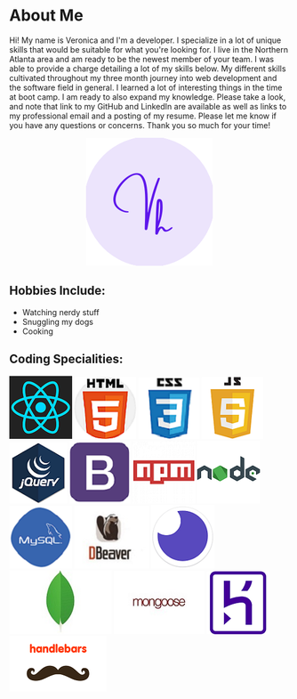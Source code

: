 # About Me

Hi! My name is Veronica and I'm a developer. I specialize in a lot of unique skills that would be suitable for what you're looking for. I live in the Northern Atlanta area and am ready to be the newest member of your team. I was able to provide a charge detailing a lot of my skills below. My different skills cultivated throughout my three month journey into web development and the software field in general. I learned a lot of interesting things in the time at boot camp. I am ready to also expand my knowledge. Please take a look, and note that link to my GitHub and LinkedIn are available as well as links to my professional email and a posting of my resume. Please let me know if you have any questions or concerns. Thank you so much for your time!

<p align="center">
<a href="https://vharris113.github.io/vharris-portfolio/"><img src="./assets/logo192.png" ></a>
</p>

## Hobbies Include:
- Watching nerdy stuff
- Snuggling my dogs
- Cooking

## Coding Specialities:
![React](assets/react.png)
![HTML](assets/html.png)
![CSS](assets/css.png)
![JavaScript](assets/javascript.png)
![JQuery](assets/jquery.png)
![Bootstrap](assets/bootstrap.png)
![NPM](assets/npm.png)
![NodeJs](assets/nodejs.png)
![MySQL](assets/mysql.png)
![DBeaver](assets/DBeaver-Logo.jpg)
![Insomnia](assets/insomnia.png)
![MongoDB](assets/mongo.png)
![Mongoose](assets/mongoose.jpg)
![Heroku](assets/heroku.png)
![Handlebars](assets/handlebars.png)

